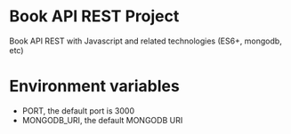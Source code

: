 # Book API REST Project
Book API REST with Javascript and related technologies (ES6+, mongodb, etc)

# Environment variables
- PORT, the default port is 3000
- MONGODB_URI, the default MONGODB URI

